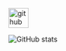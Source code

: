 
[<img src='https://cdn.jsdelivr.net/npm/simple-icons@3.0.1/icons/github.svg' alt='github' height='40'>](https://github.com/Laidback101)  

![GitHub stats](https://github-readme-stats.vercel.app/api?username=Laidback101&show_icons=true)  


